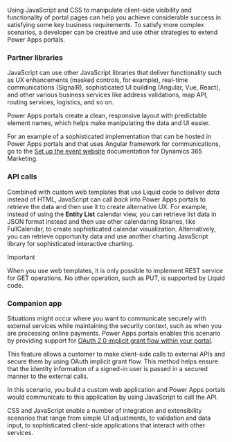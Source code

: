 Using JavaScript and CSS to manipulate client-side visibility and functionality of portal pages can help you achieve considerable success in satisfying some key business requirements. To satisfy more complex scenarios, a developer can be creative and use other strategies to extend Power Apps portals.

### Partner libraries

JavaScript can use other JavaScript libraries that deliver functionality such as UX enhancements (masked controls, for example), real-time communications (SignalR), sophisticated UI building (Angular, Vue, React), and other various business services like address validations, map API, routing services, logistics, and so on.

Power Apps portals create a clean, responsive layout with predictable element names, which helps make manipulating the data and UI easier.

For an example of a sophisticated implementation that can be hosted in Power Apps portals and that uses Angular framework for communications, go to the [Set up the event website](https://docs.microsoft.com/dynamics365/customer-engagement/marketing/set-up-event-portal/?azure-portal=true) documentation for Dynamics 365 Marketing.

### API calls

Combined with custom web templates that use Liquid code to deliver *data* instead of HTML, JavaScript can call *back* into Power Apps portals to retrieve the data and then use it to create alternative UX. For example, instead of using the **Entity List** calendar view, you can retrieve list data in JSON format instead and then use other calendaring libraries, like FullCalendar, to create sophisticated calendar visualization. Alternatively, you can retrieve opportunity data and use another charting JavaScript library for sophisticated interactive charting.

> [!IMPORTANT]
> When you use web templates, it is only possible to implement REST service for GET operations. No other operation, such as PUT, is supported by Liquid code.

### Companion app

Situations might occur where you want to communicate securely with external services while maintaining the security context, such as when you are processing online payments. Power Apps portals enables this scenario by providing support for [OAuth 2.0 implicit grant flow within your portal](https://docs.microsoft.com/powerapps/maker/portals/oauth-implicit-grant-flow/?azure-portal=true).

This feature allows a customer to make client-side calls to external APIs and secure them by using OAuth implicit grant flow. This method helps ensure that the identity information of a signed-in user is passed in a secured manner to the external calls.

In this scenario, you build a custom web application and Power Apps portals would communicate to this application by using JavaScript to call the API.  

CSS and JavaScript enable a number of integration and extensibility scenarios that range from simple UI adjustments, to validation and data input, to sophisticated client-side applications that interact with other services.

